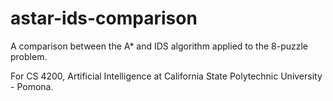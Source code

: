 # astar-ids-comparison
A comparison between the A* and IDS algorithm applied to the 8-puzzle problem.

For CS 4200, Artificial Intelligence at California State Polytechnic University - Pomona.